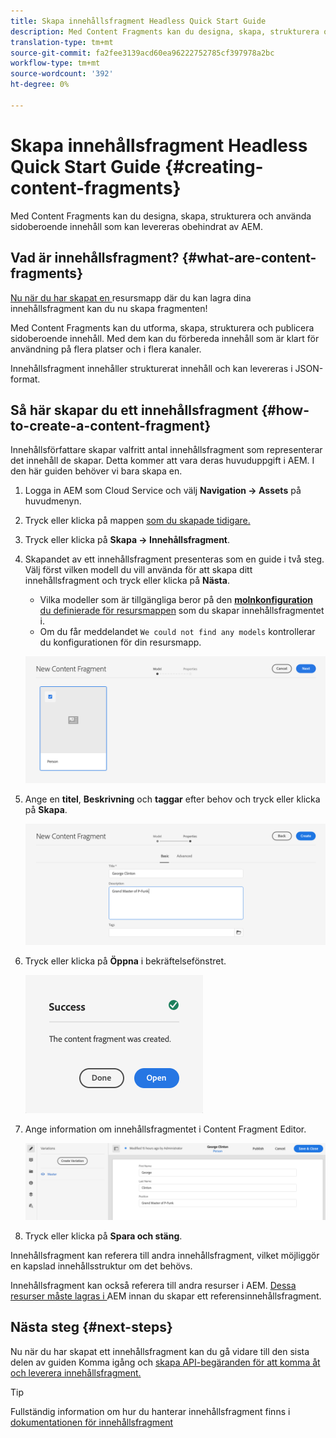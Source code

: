 ```yaml
---
title: Skapa innehållsfragment Headless Quick Start Guide
description: Med Content Fragments kan du designa, skapa, strukturera och använda sidoberoende innehåll som kan levereras obehindrat av AEM.
translation-type: tm+mt
source-git-commit: fa2fee3139acd60ea96222752785cf397978a2bc
workflow-type: tm+mt
source-wordcount: '392'
ht-degree: 0%

---
```



# Skapa innehållsfragment Headless Quick Start Guide {#creating-content-fragments}

Med Content Fragments kan du designa, skapa, strukturera och använda sidoberoende innehåll som kan levereras obehindrat av AEM.

## Vad är innehållsfragment? {#what-are-content-fragments}

[Nu när du har skapat en ](create-assets-folder.md) resursmapp där du kan lagra dina innehållsfragment kan du nu skapa fragmenten!

Med Content Fragments kan du utforma, skapa, strukturera och publicera sidoberoende innehåll. Med dem kan du förbereda innehåll som är klart för användning på flera platser och i flera kanaler.

Innehållsfragment innehåller strukturerat innehåll och kan levereras i JSON-format.

## Så här skapar du ett innehållsfragment {#how-to-create-a-content-fragment}

Innehållsförfattare skapar valfritt antal innehållsfragment som representerar det innehåll de skapar. Detta kommer att vara deras huvuduppgift i AEM. I den här guiden behöver vi bara skapa en.

1. Logga in AEM som Cloud Service och välj **Navigation -> Assets** på huvudmenyn.
1. Tryck eller klicka på mappen [som du skapade tidigare.](create-assets-folder.md)
1. Tryck eller klicka på **Skapa -> Innehållsfragment**.
1. Skapandet av ett innehållsfragment presenteras som en guide i två steg. Välj först vilken modell du vill använda för att skapa ditt innehållsfragment och tryck eller klicka på **Nästa**.
   * Vilka modeller som är tillgängliga beror på den [**molnkonfiguration** du definierade för resursmappen](create-assets-folder.md) som du skapar innehållsfragmentet i.
   * Om du får meddelandet `We could not find any models` kontrollerar du konfigurationen för din resursmapp.

   ![Välj innehållsfragmentmodell](../assets/content-fragment-model-select.png)
1. Ange en **titel**, **Beskrivning** och **taggar** efter behov och tryck eller klicka på **Skapa**.

   ![Skapa innehållsfragment](../assets/content-fragment-create.png)
1. Tryck eller klicka på **Öppna** i bekräftelsefönstret.

   ![Bekräftelse på att innehållsfragment har skapats](../assets/content-fragment-confirmation.png)
1. Ange information om innehållsfragmentet i Content Fragment Editor.

   ![Innehållsfragmentsredigerare](../assets/content-fragment-edit.png)
1. Tryck eller klicka på **Spara och stäng**.

Innehållsfragment kan referera till andra innehållsfragment, vilket möjliggör en kapslad innehållsstruktur om det behövs.

Innehållsfragment kan också referera till andra resurser i AEM. [Dessa resurser måste lagras i ](/help/assets/manage-digital-assets.md) AEM innan du skapar ett referensinnehållsfragment.

## Nästa steg {#next-steps}

Nu när du har skapat ett innehållsfragment kan du gå vidare till den sista delen av guiden Komma igång och [skapa API-begäranden för att komma åt och leverera innehållsfragment.](create-api-request.md)

>[!TIP]
>
>Fullständig information om hur du hanterar innehållsfragment finns i [dokumentationen för innehållsfragment](/help/assets/content-fragments/content-fragments.md)
